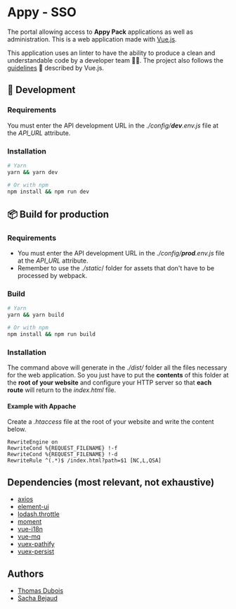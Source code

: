 # Appy - SSO

The portal allowing access to **Appy Pack** applications as well as administration. This is a web application made with [Vue.js](https://vuejs.org/).

This application uses an linter to have the ability to produce a clean and understandable code by a developer team ☝🏼.
The project also follows the [guidelines](https://vuejs.org/v2/style-guide/) 📜 described by Vue.js.

## 🚀 Development

### Requirements

You must enter the API development URL in the _./config/**dev**.env.js_ file at the *API_URL* attribute.

### Installation

``` bash
# Yarn
yarn && yarn dev

# Or with npm
npm install && npm run dev
```

## 📦 Build for production

### Requirements
- You must enter the API development URL in the _./config/**prod**.env.js_ file at the *API_URL* attribute.
- Remember to use the _./static_/ folder for assets that don't have to be processed by webpack.

### Build

``` bash
# Yarn
yarn && yarn build

# Or with npm
npm install && npm run build
```

### Installation
The command above will generate in the _./dist/_ folder all the files necessary for the web application. So you just have to put the **contents** of this folder at the **root of your website** and configure your HTTP server so that **each route** will return to the _index.html_ file.

#### Example with Appache
Create a _.htaccess_ file at the root of your website and write the content below.

```
RewriteEngine on
RewriteCond %{REQUEST_FILENAME} !-f
RewriteCond %{REQUEST_FILENAME} !-d
RewriteRule ^(.*)$ /index.html?path=$1 [NC,L,QSA]
```

## Dependencies (most relevant, not exhaustive)
- [axios](https://www.npmjs.com/package/axios)
- [element-ui](https://www.npmjs.com/package/element-ui)
- [lodash.throttle](https://www.npmjs.com/package/lodash.throttle)
- [moment](https://www.npmjs.com/package/moment)
- [vue-i18n](https://www.npmjs.com/package/vue-i18n)
- [vue-mq](https://www.npmjs.com/package/vue-mq)
- [vuex-pathify](https://www.npmjs.com/package/vuex-pathify)
- [vuex-persist](https://www.npmjs.com/package/vuex-persist)


## Authors
- [Thomas Dubois](thomas.dubois@digi-smart.fr)
- [Sacha Bejaud](sacha.bejaud@digi-smart.fr)